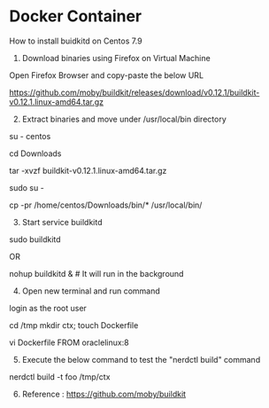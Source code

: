 # Docker Container 

How to install buidkitd on Centos 7.9

1. Download binaries using Firefox on Virtual Machine

Open Firefox Browser and copy-paste the below URL

https://github.com/moby/buildkit/releases/download/v0.12.1/buildkit-v0.12.1.linux-amd64.tar.gz

2. Extract binaries and move under /usr/local/bin directory

su - centos

cd Downloads

tar -xvzf buildkit-v0.12.1.linux-amd64.tar.gz 

sudo su -

cp -pr /home/centos/Downloads/bin/* /usr/local/bin/

3. Start service buildkitd

sudo buildkitd

OR

nohup buildkitd &  # It will run in the background

4. Open new terminal and run command

login as the root user

cd /tmp
mkdir ctx; touch Dockerfile

vi Dockerfile
FROM oraclelinux:8

5. Execute the below command to test the "nerdctl build" command

nerdctl build -t foo /tmp/ctx


6. Reference :  https://github.com/moby/buildkit






